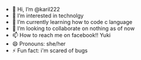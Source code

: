- 👋 Hi, I’m @karil222
- 👀 I’m interested in technolgy 
- 🌱 I’m currently learning how to code c language
- 💞️ I’m looking to collaborate on nothing as of now 
- 📫 How to reach me on facebook!! Yuki 
- 😄 Pronouns: she/her
- ⚡ Fun fact: i'm scared of bugs 

<!---
karil222/karil222 is a ✨ special ✨ repository because its `README.md` (this file) appears on your GitHub profile.
You can click the Preview link to take a look at your changes.
--->
